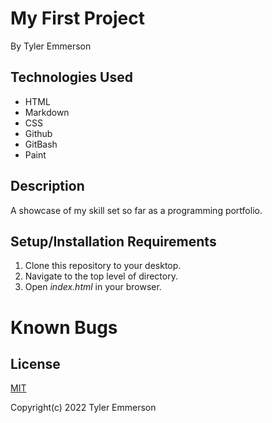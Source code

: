 # My First Project
By Tyler Emmerson

## Technologies Used

* HTML
* Markdown
* CSS
* Github
* GitBash
* Paint

## Description 

A showcase of my skill set so far as a programming portfolio.

## Setup/Installation Requirements

1. Clone this repository to your desktop.
2. Navigate to the top level of directory.
3. Open *index.html* in your browser.

# Known Bugs


## License
<p><a href="LICENSE.txt">MIT</a></p>
Copyright(c) 2022 Tyler Emmerson